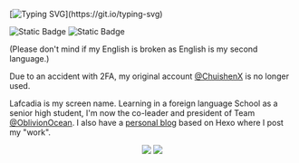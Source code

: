 [![Typing SVG](https://readme-typing-svg.demolab.com?font=Black+Ops+One&duration=3000&pause=500&color=00FF14&center=true&vCenter=true&multiline=true&random=false&width=435&height=80&lines=Learn+to+become+INVISIBLE.;I+am+who+that+isn't.)](https://git.io/typing-svg)

![Static Badge](https://img.shields.io/badge/Into-Oblivion-blue)
![Static Badge](https://img.shields.io/badge/Fitting-High_School-orange)

(Please don't mind if my English is broken as English is my second language.)

Due to an accident with 2FA, my original account [@ChuishenX](https://github.com/ChuishenX) is no longer used.

Lafcadia is my screen name. Learning in a foreign language School as a senior high student, I'm now the co-leader and president of Team [@OblivionOcean](https://github.com/OblivionOcean). I also have a [personal blog](https://chuishen.xyz) based on Hexo where I post my "work".

<div align="center">
  <img src="https://github-readme-stats.vercel.app/api?username=ChuishenX&rank_icon=percentile" />
  <img src="https://github-readme-stats.vercel.app/api?username=Lafcadia&rank_icon=percentile" />
</div>
